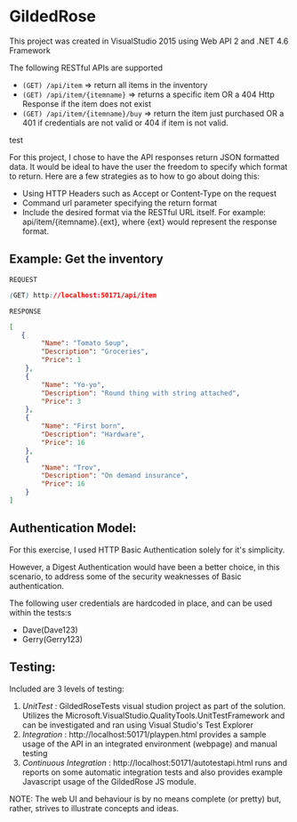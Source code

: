 # GildedRose

This project was created in VisualStudio 2015 using Web API 2 and .NET 4.6 Framework

The following RESTful APIs are supported


* `(GET) /api/item` => return all items in the inventory
* `(GET) /api/item/{itemname}` => returns a specific item OR a 404 Http Response if the item does not exist
* `(GET) /api/item/{itemname}/buy` => return the item just purchased OR a 401 if credentials are not valid or 404 if item is not valid.

test

For this project, I chose to have the API responses return JSON formatted data. It would be ideal to have the user the freedom to specify which format to return. Here are a few strategies as to how to go about doing this: 

* Using HTTP Headers such as Accept or Content-Type on the request
* Command url parameter specifying the return format
* Include the desired format via the RESTful URL itself. For example: api/item/{itemname}.{ext}, where {ext} would represent the response format.

## Example: Get the inventory

`REQUEST`
```css
(GET) http://localhost:50171/api/item
```
`RESPONSE`
```json
[
   {
		"Name": "Tomato Soup",
		"Description": "Groceries",
		"Price": 1
	},
	{
		"Name": "Yo-yo",
		"Description": "Round thing with string attached",
		"Price": 3
	},
	{
		"Name": "First born",
		"Description": "Hardware",
		"Price": 16
	},
	{
		"Name": "Trov",
		"Description": "On demand insurance",
		"Price": 16
	}
]
```

## Authentication Model:

For this exercise, I used HTTP Basic Authentication solely for it's simplicity.  

However, a Digest Authentication would have been a better choice, in this scenario, to address some of the security weaknesses of Basic authentication.

The following user credentials are hardcoded in place, and can be used within the tests:s
- Dave(Dave123)
- Gerry(Gerry123)

## Testing:

Included are 3 levels of testing:

1. *UnitTest* : GildedRoseTests visual studion project as part of the solution. Utilizes the Microsoft.VisualStudio.QualityTools.UnitTestFramework and can be investigated and ran using Visual Studio's Test Explorer
2. *Integration* : http://localhost:50171/playpen.html provides a sample usage of the API in an integrated environment (webpage) and manual testing
3. *Continuous Integration* : http://localhost:50171/autotestapi.html runs and reports on some automatic integration tests and also provides example Javascript usage of the GildedRose JS module. 

NOTE: The web UI and behaviour is by no means complete (or pretty) but, rather, strives to illustrate concepts and ideas.
